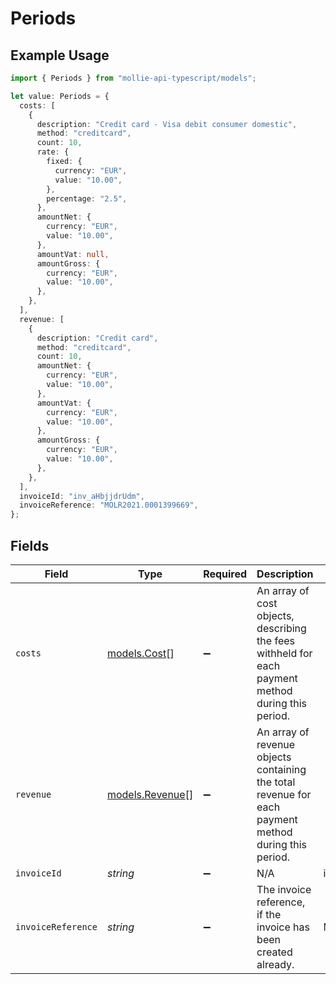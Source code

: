 # Periods

## Example Usage

```typescript
import { Periods } from "mollie-api-typescript/models";

let value: Periods = {
  costs: [
    {
      description: "Credit card - Visa debit consumer domestic",
      method: "creditcard",
      count: 10,
      rate: {
        fixed: {
          currency: "EUR",
          value: "10.00",
        },
        percentage: "2.5",
      },
      amountNet: {
        currency: "EUR",
        value: "10.00",
      },
      amountVat: null,
      amountGross: {
        currency: "EUR",
        value: "10.00",
      },
    },
  ],
  revenue: [
    {
      description: "Credit card",
      method: "creditcard",
      count: 10,
      amountNet: {
        currency: "EUR",
        value: "10.00",
      },
      amountVat: {
        currency: "EUR",
        value: "10.00",
      },
      amountGross: {
        currency: "EUR",
        value: "10.00",
      },
    },
  ],
  invoiceId: "inv_aHbjjdrUdm",
  invoiceReference: "MOLR2021.0001399669",
};
```

## Fields

| Field                                                                                                | Type                                                                                                 | Required                                                                                             | Description                                                                                          | Example                                                                                              |
| ---------------------------------------------------------------------------------------------------- | ---------------------------------------------------------------------------------------------------- | ---------------------------------------------------------------------------------------------------- | ---------------------------------------------------------------------------------------------------- | ---------------------------------------------------------------------------------------------------- |
| `costs`                                                                                              | [models.Cost](../models/cost.md)[]                                                                   | :heavy_minus_sign:                                                                                   | An array of cost objects, describing the fees withheld for each payment method during this period.   |                                                                                                      |
| `revenue`                                                                                            | [models.Revenue](../models/revenue.md)[]                                                             | :heavy_minus_sign:                                                                                   | An array of revenue objects containing the total revenue for each payment method during this period. |                                                                                                      |
| `invoiceId`                                                                                          | *string*                                                                                             | :heavy_minus_sign:                                                                                   | N/A                                                                                                  | inv_aHbjjdrUdm                                                                                       |
| `invoiceReference`                                                                                   | *string*                                                                                             | :heavy_minus_sign:                                                                                   | The invoice reference, if the invoice has been created already.                                      | MOLR2021.0001399669                                                                                  |